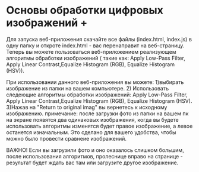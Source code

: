 # Основы обработки цифровых изображений +
Для запуска веб-приложения скачайте все файлы (index.html, index.js) в одну папку и откроте index.html - вас перенаправит на веб-страницу. Теперь вы можете пользоваться веб-приложением реализующем алгоритмы обработки изображений ( такие как: Apply Low-Pass Filter, Apply Linear Contrast,Equalize Histogram (RGB), Equalize Histogram (HSV)).

При использовании данного веб-приложения вы можете: 1)выбирать изображение из папки на вашем компьютере. 2) Использовать следеющие алгоритмы обработки изображений: Apply Low-Pass Filter, Apply Linear Contrast,Equalize Histogram (RGB), Equalize Histogram (HSV). 3)Нажав на "Return to original imag" вы вернетесь к исходному изображению. примечание: после загрузки фото из папки на вашем пк на экране появятся два одинаковых изображения, когда вы будете использовать алгоритмы изменятся будет правое изображение, а левое останется изначальным. Это сделано для вашего удобства, чтобы можно было провести сравнеие изображений.

ВАЖНО! Если вы загрузили фото и оно оказалось слишком большим, после использования алгоритмов, пролеснице вправо на странице - результат будет ждать вас там или загрузите другое изображение.
